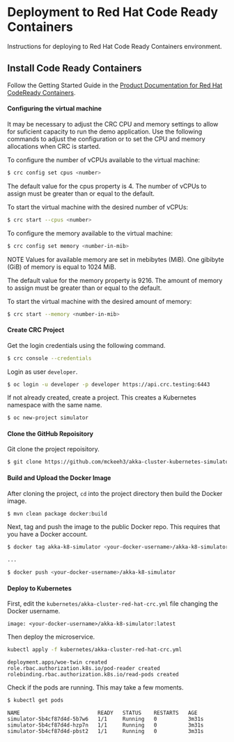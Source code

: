 
# Deployment to Red Hat Code Ready Containers

Instructions for deploying to Red Hat Code Ready Containers environment.

## Install Code Ready Containers

Follow the Getting Started Guide in the [Product Documentation for Red Hat CodeReady Containers](https://access.redhat.com/documentation/en-us/red_hat_codeready_containers/1.17/).

#### Configuring the virtual machine

It may be necessary to adjust the CRC CPU and memory settings to allow for suficient capacity to run the demo application. Use the following commands to adjust the configuration or to set the CPU and memory allocations when CRC is started.

To configure the number of vCPUs available to the virtual machine:

~~~bash
$ crc config set cpus <number>
~~~

The default value for the cpus property is 4. The number of vCPUs to assign must be greater than or equal to the default.

To start the virtual machine with the desired number of vCPUs:

~~~bash
$ crc start --cpus <number>
~~~

To configure the memory available to the virtual machine:

~~~bash
$ crc config set memory <number-in-mib>
~~~

NOTE
Values for available memory are set in mebibytes (MiB). One gibibyte (GiB) of memory is equal to 1024 MiB.

The default value for the memory property is 9216. The amount of memory to assign must be greater than or equal to the default.

To start the virtual machine with the desired amount of memory:

~~~bash
$ crc start --memory <number-in-mib>
~~~

#### Create CRC Project

Get the login credentials using the following command.

~~~bash
$ crc console --credentials
~~~

Login as user `developer`.

~~~bash
$ oc login -u developer -p developer https://api.crc.testing:6443
~~~

If not already created, create a project. This creates a Kubernetes namespace with the same name.

~~~bash
$ oc new-project simulator
~~~

#### Clone the GitHub Repoisitory

Git clone the project repoisitory.

~~~bash
$ git clone https://github.com/mckeeh3/akka-cluster-kubernetes-simulator.git
~~~

#### Build and Upload the Docker Image

After cloning the project, `cd` into the project directory then build the Docker image.

~~~bash
$ mvn clean package docker:build
~~~

Next, tag and push the image to the public Docker repo. This requires that you have a Docker account.

~~~bash
$ docker tag akka-k8-simulator <your-docker-username>/akka-k8-simulator:latest

...

$ docker push <your-docker-username>/akka-k8-simulator
~~~

#### Deploy to Kubernetes

First, edit the `kubernetes/akka-cluster-red-hat-crc.yml` file changing the Docker username.

~~~
image: <your-docker-username>/akka-k8-simulator:latest
~~~

Then deploy the microservice.

~~~bash
kubectl apply -f kubernetes/akka-cluster-red-hat-crc.yml
~~~
~~~
deployment.apps/woe-twin created
role.rbac.authorization.k8s.io/pod-reader created
rolebinding.rbac.authorization.k8s.io/read-pods created
~~~

Check if the pods are running. This may take a few moments.

~~~bash
$ kubectl get pods                                          
~~~
~~~
NAME                         READY   STATUS    RESTARTS   AGE
simulator-5b4cf87d4d-5b7w6   1/1     Running   0          3m31s
simulator-5b4cf87d4d-hzp7n   1/1     Running   0          3m31s
simulator-5b4cf87d4d-pbst2   1/1     Running   0          3m31s
~~~

